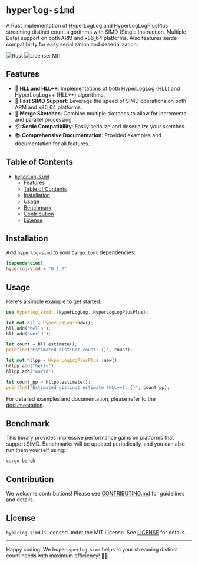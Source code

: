 # `hyperlog-simd`

A Rust implementation of HyperLogLog and HyperLogLogPlusPlus streaming distinct count algorithms with SIMD (Single Instruction, Multiple Data) support on both ARM and x86_64 platforms. Also features serde compatibility for easy serialization and deserialization.

![Rust](https://img.shields.io/badge/Rust-latest-orange)
![License: MIT](https://img.shields.io/badge/License-MIT-green.svg)

## Features

- 🔬 **HLL and HLL++**: Implementations of both HyperLogLog (HLL) and HyperLogLog++ (HLL++) algorithms.
- 🚀 **Fast SIMD Support**: Leverage the speed of SIMD operations on both ARM and x86_64 platforms.
- 🔄 **Merge Sketches**: Combine multiple sketches to allow for incremental and parallel processing.
- 📦 **Serde Compatibility**: Easily serialize and deserialize your sketches.
- 📚 **Comprehensive Documentation**: Provided examples and documentation for all features.

## Table of Contents

- [`hyperlog-simd`](#hyperlog-simd)
  - [Features](#features)
  - [Table of Contents](#table-of-contents)
  - [Installation](#installation)
  - [Usage](#usage)
  - [Benchmark](#benchmark)
  - [Contribution](#contribution)
  - [License](#license)

## Installation

Add `hyperlog-simd` to your `Cargo.toml` dependencies:

```toml
[dependencies]
hyperlog-simd = "0.1.0"
```

## Usage

Here's a simple example to get started:

```rust
use hyperlog_simd::{HyperLogLog, HyperLogLogPlusPlus};

let mut hll = HyperLogLog::new();
hll.add("hello");
hll.add("world");

let count = hll.estimate();
println!("Estimated distinct count: {}", count);

let mut hllpp = HyperLogLogPlusPlus::new();
hllpp.add("hello");
hllpp.add("world");

let count_pp = hllpp.estimate();
println!("Estimated distinct estimate (HLL++): {}", count_pp);
```

For detailed examples and documentation, please refer to the [documentation](https://docs.rs/hyperlog-simd).

## Benchmark

This library provides impressive performance gains on platforms that support SIMD. Benchmarks will be updated periodically, and you can also run them yourself using:

```bash
cargo bench
```

## Contribution

We welcome contributions! Please see [CONTRIBUTING.md](CONTRIBUTING.md) for guidelines and details.

## License

`hyperlog-simd` is licensed under the MIT License. See [LICENSE](LICENSE) for details.

---

Happy coding! We hope `hyperlog-simd` helps in your streaming distinct count needs with maximum efficiency! 🚀🦀
